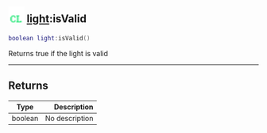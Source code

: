 ## <img src="../../.gitbook/assets/client.png" width="32" height="32" /> [light](../light/README.md):isValid

```lua
boolean light:isValid()
```

Returns true if the light is valid

-----------------
## Returns

| Type   | Description |
| ------ | ----------: |
| boolean | No description |
